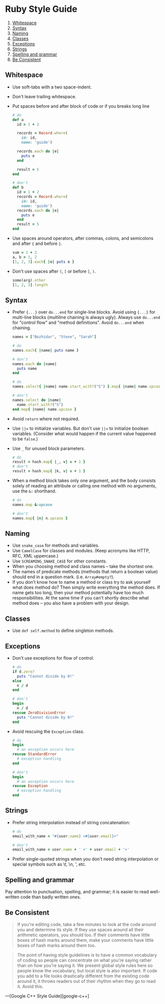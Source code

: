 # Ruby Style Guide

  1.  [Whitespace](#whitespace)
  2.  [Syntax](#syntax)
  3.  [Naming](#naming)
  4.  [Classes](#classes)
  5.  [Exceptions](#exceptions)
  6. [Strings](#strings)
  7. [Spelling and grammar](#spelling-and-grammar)
  8. [Be Consistent](#be-consistent)

## Whitespace

* Use soft-tabs with a two space-indent.
* Don't leave trailing whitespace.
* Put spaces before and after block of code or if you breaks long line
    ```Ruby
    # do
    def a
      id = 1 + 2

      records = Record.where(
        id: id,
        name: 'guide')

      records.each do |e|
        puts e
      end

      result = 5
    end

    # don't
    def b
      id = 1 + 2
      records = Record.where(
        id: id,
        name: 'guide')
      records.each do |e|
        puts e
      end
      result = 5
    end
    ```
* Use spaces around operators, after commas, colons, and semicolons and after
  `{` and before `}`.

    ```Ruby
    sum = 1 + 2
    a, b = 1, 2
    [1, 2, 3].each{ |e| puts e }
    ```
* Don't use spaces after `(`, `[` or before `]`, `)`.

    ```Ruby
    some(arg).other
    [1, 2, 3].length
    ```
   
## Syntax

* Prefer `{...}` over `do...end` for single-line blocks.  Avoid using
  `{...}` for multi-line blocks (multiline chaining is always
  ugly). Always use `do...end` for "control flow" and "method
  definitions".  Avoid `do...end`
  when chaining.

    ```Ruby
    names = ["Bozhidar", "Steve", "Sarah"]

    # do
    names.each{ |name| puts name }

    # don't
    names.each do |name|
      puts name
    end

    # do
    names.select{ |name| name.start_with?("S") }.map{ |name| name.upcase }

    # don't
    names.select do |name|
      name.start_with?("S")
    end.map{ |name| name.upcase }
    ```

* Avoid `return` where not required.
* Use `||=` to initialize variables. But don't use `||=` to initialize boolean variables. (Consider what  would happen if the current value happened to be `false`.)
* Use `_` for unused block parameters.

    ```Ruby
    # do
    result = hash.map{ |_, v| v + 1 }
    # don't
    result = hash.map{ |k, v| v + 1 }
    ```

* When a method block takes only one argument, and the body consists solely of
  reading an attribute or calling one method with no arguments, use the `&:`
  shorthand.

    ```ruby
    # do
    names.map &:upcase
    
    # don't
    names.map{ |n| n.upcase }
    ```

## Naming

* Use `snake_case` for methods and variables.
* Use `CamelCase` for classes and modules.  (Keep acronyms like HTTP,
  RFC, XML uppercase.)
* Use `SCREAMING_SNAKE_CASE` for other constants.
* When you choosing method and class names – take the shortest one.
* The names of predicate methods (methods that return a boolean value)
  should end in a question mark. (i.e. `Array#empty?`).
* If you don't know how to name a method or class try to ask yourself what does method do? Then simply write everything the method does. If name gets too long, then your method potentially have too much responsibilities. At the same time if you can't shortly describe what method does – you also have a problem with your design.

## Classes

* Use `def self.method` to define singleton methods. 

## Exceptions
* Don't use exceptions for flow of control.

    ```Ruby
    # do
    if d.zero?
      puts "Cannot divide by 0!"
    else
      n / d
    end
    
    # don't
    begin
      n / d
    rescue ZeroDivisionError
      puts "Cannot divide by 0!"
    end
    ```

* Avoid rescuing the `Exception` class.

    ```Ruby
    # do
    begin
      # an exception occurs here
    rescue StandardError
      # exception handling
    end
    
    # don't
    begin
      # an exception occurs here
    rescue Exception
      # exception handling
    end
    ```

## Strings
* Prefer string interpolation instead of string concatenation:

    ```Ruby
    # do
    email_with_name = "#{user.name} <#{user.email}>"
    
    # don't
    email_with_name = user.name + ' <' + user.email + '>'
    ```
* Prefer single-quoted strings when you don't need string interpolation or special symbols such as \t, \n, ', etc.

## Spelling and grammar

Pay attention to punctuation, spelling, and grammar; it is easier to read
well-written code than badly written ones.

## Be Consistent

> If you're editing code, take a few minutes to look at the code around you and
> determine its style. If they use spaces around all their arithmetic
> operators, you should too. If their comments have little boxes of hash marks
> around them, make your comments have little boxes of hash marks around them
> too.

> The point of having style guidelines is to have a common vocabulary of coding
> so people can concentrate on what you're saying rather than on how you're
> saying it. We present global style rules here so people know the vocabulary,
> but local style is also important. If code you add to a file looks
> drastically different from the existing code around it, it throws readers out
> of their rhythm when they go to read it. Avoid this.

&mdash;[Google C++ Style Guide][google-c++]

[airbnb-javascript]: https://github.com/airbnb/javascript
[bbatsov-ruby]: https://github.com/bbatsov/ruby-style-guide
[github-ruby]: https://github.com/styleguide/ruby
